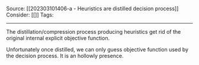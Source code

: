Source: [[202303101406-a - Heuristics are distilled decision process]]
Consider: [[]]
Tags: 
______________
The distillation/compression process producing heuristics get rid of the original internal explicit objective function. 

Unfortunately once distilled, we can only guess objective function used by the decision process. It is an hollowly presence. 

